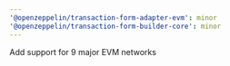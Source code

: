 ```yaml
---
'@openzeppelin/transaction-form-adapter-evm': minor
'@openzeppelin/transaction-form-builder-core': minor
---
```


Add support for 9 major EVM networks
